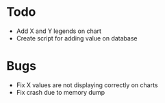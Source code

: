 # Todo
- Add X and Y legends on chart
- Create script for adding value on database
# Bugs
- Fix X values are not displaying correctly on charts
- Fix crash due to memory dump